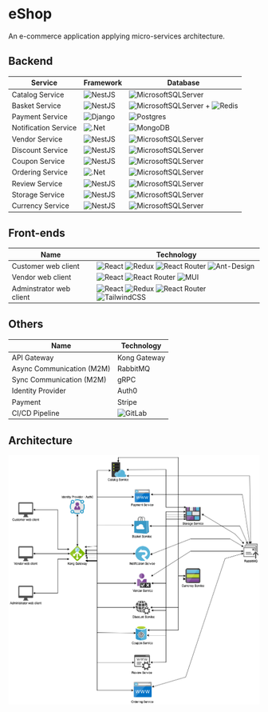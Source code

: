 # eShop

An e-commerce application applying micro-services architecture.

## Backend

| Service              | Framework                                                                                                    | Database                                                                                                                                                                                                                                                         |
| -------------------- | ------------------------------------------------------------------------------------------------------------ | ---------------------------------------------------------------------------------------------------------------------------------------------------------------------------------------------------------------------------------------------------------------- |
| Catalog Service      | ![NestJS](https://img.shields.io/badge/nestjs-%23E0234E.svg?style=for-the-badge&logo=nestjs&logoColor=white) | ![MicrosoftSQLServer](https://img.shields.io/badge/Microsoft%20SQL%20Sever-CC2927?style=for-the-badge&logo=microsoft%20sql%20server&logoColor=white)                                                                                                             |
| Basket Service       | ![NestJS](https://img.shields.io/badge/nestjs-%23E0234E.svg?style=for-the-badge&logo=nestjs&logoColor=white) | ![MicrosoftSQLServer](https://img.shields.io/badge/Microsoft%20SQL%20Sever-CC2927?style=for-the-badge&logo=microsoft%20sql%20server&logoColor=white) + ![Redis](https://img.shields.io/badge/redis-%23DD0031.svg?style=for-the-badge&logo=redis&logoColor=white) |
| Payment Service      | ![Django](https://img.shields.io/badge/django-%23092E20.svg?style=for-the-badge&logo=django&logoColor=white) | ![Postgres](https://img.shields.io/badge/postgres-%23316192.svg?style=for-the-badge&logo=postgresql&logoColor=white)                                                                                                                                             |
| Notification Service | ![.Net](https://img.shields.io/badge/.NET-5C2D91?style=for-the-badge&logo=.net&logoColor=white)              | ![MongoDB](https://img.shields.io/badge/MongoDB-%234ea94b.svg?style=for-the-badge&logo=mongodb&logoColor=white)                                                                                                                                                  |
| Vendor Service       | ![NestJS](https://img.shields.io/badge/nestjs-%23E0234E.svg?style=for-the-badge&logo=nestjs&logoColor=white) | ![MicrosoftSQLServer](https://img.shields.io/badge/Microsoft%20SQL%20Sever-CC2927?style=for-the-badge&logo=microsoft%20sql%20server&logoColor=white)                                                                                                             |
| Discount Service     | ![NestJS](https://img.shields.io/badge/nestjs-%23E0234E.svg?style=for-the-badge&logo=nestjs&logoColor=white) | ![MicrosoftSQLServer](https://img.shields.io/badge/Microsoft%20SQL%20Sever-CC2927?style=for-the-badge&logo=microsoft%20sql%20server&logoColor=white)                                                                                                             |
| Coupon Service       | ![NestJS](https://img.shields.io/badge/nestjs-%23E0234E.svg?style=for-the-badge&logo=nestjs&logoColor=white) | ![MicrosoftSQLServer](https://img.shields.io/badge/Microsoft%20SQL%20Sever-CC2927?style=for-the-badge&logo=microsoft%20sql%20server&logoColor=white)                                                                                                             |
| Ordering Service     | ![.Net](https://img.shields.io/badge/.NET-5C2D91?style=for-the-badge&logo=.net&logoColor=white)              | ![MicrosoftSQLServer](https://img.shields.io/badge/Microsoft%20SQL%20Sever-CC2927?style=for-the-badge&logo=microsoft%20sql%20server&logoColor=white)                                                                                                             |
| Review Service       | ![NestJS](https://img.shields.io/badge/nestjs-%23E0234E.svg?style=for-the-badge&logo=nestjs&logoColor=white) | ![MicrosoftSQLServer](https://img.shields.io/badge/Microsoft%20SQL%20Sever-CC2927?style=for-the-badge&logo=microsoft%20sql%20server&logoColor=white)                                                                                                             |
| Storage Service      | ![NestJS](https://img.shields.io/badge/nestjs-%23E0234E.svg?style=for-the-badge&logo=nestjs&logoColor=white) | ![MicrosoftSQLServer](https://img.shields.io/badge/Microsoft%20SQL%20Sever-CC2927?style=for-the-badge&logo=microsoft%20sql%20server&logoColor=white)                                                                                                             |
| Currency Service     | ![NestJS](https://img.shields.io/badge/nestjs-%23E0234E.svg?style=for-the-badge&logo=nestjs&logoColor=white) | ![MicrosoftSQLServer](https://img.shields.io/badge/Microsoft%20SQL%20Sever-CC2927?style=for-the-badge&logo=microsoft%20sql%20server&logoColor=white)                                                                                                             |

## Front-ends

| Name                    | Technology                                                                                                                                                                                                                                                                                                                                                                                                                                                                    |
| ----------------------- | ----------------------------------------------------------------------------------------------------------------------------------------------------------------------------------------------------------------------------------------------------------------------------------------------------------------------------------------------------------------------------------------------------------------------------------------------------------------------------- |
| Customer web client     | ![React](https://img.shields.io/badge/react-%2320232a.svg?style=for-the-badge&logo=react&logoColor=%2361DAFB) ![Redux](https://img.shields.io/badge/redux-%23593d88.svg?style=for-the-badge&logo=redux&logoColor=white) ![React Router](https://img.shields.io/badge/React_Router-CA4245?style=for-the-badge&logo=react-router&logoColor=white) ![Ant-Design](https://img.shields.io/badge/-AntDesign-%230170FE?style=for-the-badge&logo=ant-design&logoColor=white)          |
| Vendor web client       | ![React](https://img.shields.io/badge/react-%2320232a.svg?style=for-the-badge&logo=react&logoColor=%2361DAFB) ![React Router](https://img.shields.io/badge/React_Router-CA4245?style=for-the-badge&logo=react-router&logoColor=white) ![MUI](https://img.shields.io/badge/MUI-%230081CB.svg?style=for-the-badge&logo=material-ui&logoColor=white)                                                                                                                             |
| Adminstrator web client | ![React](https://img.shields.io/badge/react-%2320232a.svg?style=for-the-badge&logo=react&logoColor=%2361DAFB) ![Redux](https://img.shields.io/badge/redux-%23593d88.svg?style=for-the-badge&logo=redux&logoColor=white) ![React Router](https://img.shields.io/badge/React_Router-CA4245?style=for-the-badge&logo=react-router&logoColor=white)  ![TailwindCSS](https://img.shields.io/badge/tailwindcss-%2338B2AC.svg?style=for-the-badge&logo=tailwind-css&logoColor=white) |

## Others

| Name                      | Technology                                                                                                   |
| ------------------------- | ------------------------------------------------------------------------------------------------------------ |
| API Gateway               | Kong Gateway                                                                                                 |
| Async Communication (M2M) | RabbitMQ                                                                                                     |
| Sync Communication (M2M)  | gRPC                                                                                                         |
| Identity Provider         | Auth0                                                                                                        |
| Payment                   | Stripe                                                                                                       |
| CI/CD Pipeline            | ![GitLab](https://img.shields.io/badge/gitlab-%23181717.svg?style=for-the-badge&logo=gitlab&logoColor=white) |

## Architecture

![architecture](./assets/eshop-architecture.png)
